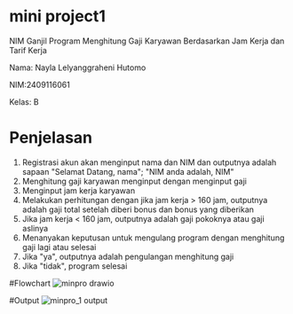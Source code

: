 # mini project1

NIM Ganjil
Program Menghitung Gaji Karyawan Berdasarkan Jam Kerja dan Tarif Kerja

Nama: Nayla Lelyanggraheni Hutomo

NIM:2409116061

Kelas: B

# Penjelasan
1. Registrasi akun akan menginput nama dan NIM dan outputnya adalah sapaan "Selamat Datang, nama"; "NIM anda adalah, NIM"
2. Menghitung gaji karyawan menginput dengan menginput gaji
3. Menginput jam kerja karyawan
4. Melakukan perhitungan dengan jika jam kerja > 160 jam, outputnya adalah gaji total setelah diberi bonus dan bonus yang diberikan
5. Jika jam kerja < 160 jam, outputnya adalah gaji pokoknya atau gaji aslinya
6. Menanyakan keputusan untuk mengulang program dengan menghitung gaji lagi atau selesai
7. Jika "ya", outputnya adalah pengulangan menghitung gaji
8. Jika "tidak", program selesai
 

#Flowchart
![minpro drawio](https://github.com/user-attachments/assets/efbf74c9-38a1-4631-97fb-f6ab49860db6)

#Output
![minpro_1 output](https://github.com/user-attachments/assets/48a70d9a-2f19-4688-a1ce-32daef6ecedd)



